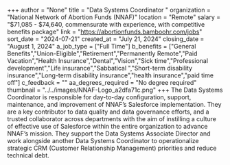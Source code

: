 +++
author = "None"
title = "Data Systems Coordinator "
organization = "National Network of Abortion Funds (NNAF)"
location = "Remote"
salary = "$71,085 - $74,640, commensurate with experience, with competitive benefits package"
link = "https://abortionfunds.bamboohr.com/jobs"
sort_date = "2024-07-21"
created_at = "July 21, 2024"
closing_date = "August 1, 2024"
a_job_type = ["Full Time"]
b_benefits = ["General Benefits","Union-Eligible","Retirement","Permanently Remote","Paid Vacation","Health Insurance","Dental","Vision","Sick time","Professional development","Life insurance","Sabbatical ","Short-term disability insurance","Long-term disability insurance","health insurance","paid time off"]
c_feedback = ""
aa_degrees_required = "No degree required"
thumbnail = "../../images/NNAF-Logo_a2dfa71c.png"
+++
The Data Systems Coordinator is responsible for day-to-day configuration, support, maintenance, and improvement of NNAF’s Salesforce implementation. They are a key contributor to data quality and data governance efforts, and a trusted collaborator across departments with the aim of instilling a culture of effective use of Salesforce within the entire organization to advance NNAF’s mission. They support the Data Systems Associate Director and work alongside another Data Systems Coordinator to operationalize strategic CRM (Customer Relationship Management) priorities and reduce technical debt.